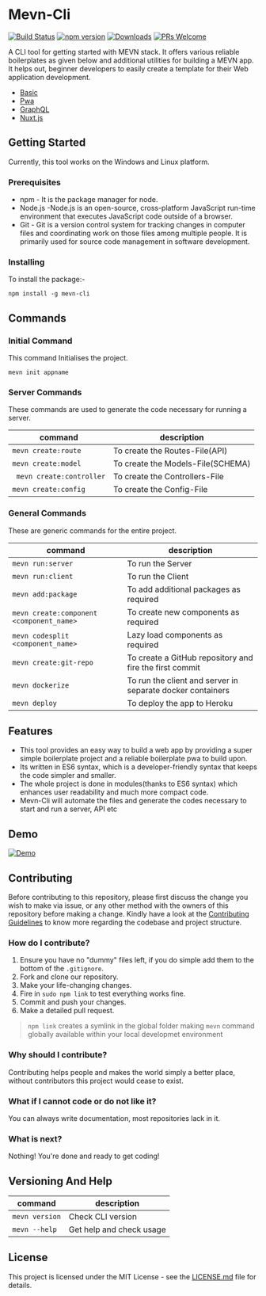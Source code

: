 # Mevn-Cli
[![Build Status](https://travis-ci.com/madlabsinc/mevn-cli.svg?branch=master)](https://travis-ci.com/madlabsinc/mevn-cli)
[![npm version](https://badgen.net/npm/v/mevn-cli)](https://www.npmjs.com/package/mevn-cli)
[![Downloads](https://badgen.net/npm/dm/mevn-cli)](https://www.npmjs.com/package/mevn-cli)
[![PRs Welcome](https://img.shields.io/badge/PRs%20-welcome-brightgreen.svg)](https://github.com/madlabsinc/mevn-cli/pull/new)

A CLI tool for getting started with MEVN stack. It offers various reliable boilerplates as given below and additional utilities for building a MEVN app. It helps out, beginner developers to easily create a template for their Web application development.

- [Basic](https://github.com/Madlabsinc/mevn-boilerplate)
- [Pwa](https://github.com/MadlabsInc/mevn-pwa-boilerplate)
- [GraphQL](https://github.com/MadlabsInc/mevn-graphql-boilerplate) 
- [Nuxt.js](https://github.com/MadlabsInc/mevn-nuxt-boilerplate) 

## Getting Started

 Currently, this tool works on the Windows and Linux platform.


### Prerequisites

- npm - It is the package manager for node.
- Node.js -Node.js is an open-source, cross-platform JavaScript run-time environment that executes JavaScript code outside of a browser.
- Git - Git is a version control system for tracking changes in computer files and coordinating work on those files among multiple people. It is primarily used for source code management in software development.

### Installing

To install the package:-
```
npm install -g mevn-cli
```

## Commands




### Initial Command

This command Initialises the project.

```
mevn init appname
```

### Server Commands

These commands are used to generate the code necessary for running a server.

| command | description |
| ------- | ----------- |
|` mevn create:route ` | To create the Routes-File(API) |
|` mevn create:model ` | To create the Models-File(SCHEMA) |
|` mevn create:controller` |  To create the Controllers-File |
| `mevn create:config ` | To create the Config-File |


### General Commands

 These are generic commands for the entire project.

| command | description |                                                                                                
| -------------- |  ---------------- |
| `mevn run:server` | To run the Server |
| `mevn run:client` | To run the Client |
| `mevn add:package` | To add additional packages as required |
| `mevn create:component <component_name>` | To create new components as required |
| `mevn codesplit <component_name>` | Lazy load components as required |
| `mevn create:git-repo` | To create a GitHub repository and fire the first commit |
| `mevn dockerize` | To run the client and server in separate docker containers |
| `mevn deploy` | To deploy the app to Heroku |

## Features

- This tool provides an easy way to build a web app by providing a super simple boilerplate project and a reliable boilerplate pwa to build upon.  
- Its written in ES6 syntax, which is a developer-friendly syntax that keeps the code simpler and smaller.
- The whole project is done in modules(thanks to ES6 syntax) which enhances user readability and much more compact code.  
- Mevn-Cli will automate the files and generate the codes necessary to start and run a server, API etc

## Demo

[![Demo](https://asciinema.org/a/229342.svg)](https://asciinema.org/a/229342)

## Contributing

Before contributing to this repository, please first discuss the change you wish to make via issue, or any other method with the owners of this repository before making a change. Kindly have a look at the [Contributing Guidelines](https://github.com/madlabsinc/mevn-cli/wiki/Contributing-Guidelines) to know more regarding the codebase and project structure.

### How do I contribute?
1. Ensure you have no "dummy" files left, if you do simple add them to the bottom of the `.gitignore`.
2. Fork and clone our repository.
3. Make your life-changing changes.
4. Fire in ```sudo npm link``` to test everything works fine.
5. Commit and push your changes.
6. Make a detailed pull request.

> `npm link` creates a symlink in the global folder making `mevn` command globally available within your local developmet environment

### Why should I contribute?
Contributing helps people and makes the world simply a better place, without contributors this project would cease to exist.

### What if I cannot code or do not like it?
You can always write documentation, most repositories lack in it.

### What is next?
Nothing! You're done and ready to get coding!


## Versioning And Help

| command | description
| --- | --- |
| ```mevn version``` | Check CLI version |
|``` mevn --help ``` | Get help and check usage |

## License

This project is licensed under the MIT License - see the [LICENSE.md](LICENSE.md) file for details.
